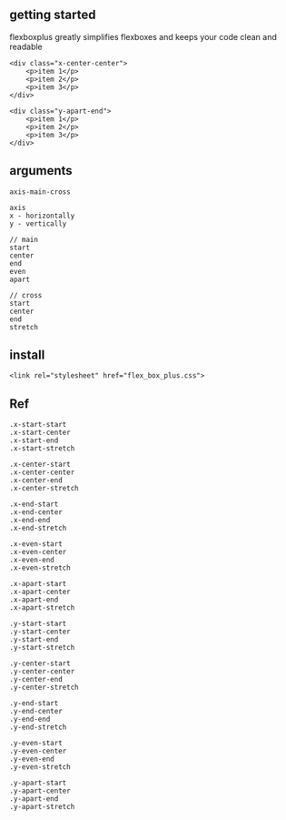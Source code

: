 ## getting started

flexboxplus greatly simplifies flexboxes and keeps your code clean and readable

```
<div class="x-center-center">
    <p>item 1</p>
    <p>item 2</p>
    <p>item 3</p>
</div>

<div class="y-apart-end">
    <p>item 1</p>
    <p>item 2</p>
    <p>item 3</p>
</div>
```

## arguments
```
axis-main-cross

axis
x - horizontally
y - vertically

// main
start
center
end
even
apart

// cross
start
center
end
stretch
```

## install
```
<link rel="stylesheet" href="flex_box_plus.css">
```

## Ref
```
.x-start-start
.x-start-center
.x-start-end
.x-start-stretch

.x-center-start
.x-center-center
.x-center-end
.x-center-stretch

.x-end-start
.x-end-center
.x-end-end
.x-end-stretch

.x-even-start
.x-even-center
.x-even-end
.x-even-stretch

.x-apart-start
.x-apart-center
.x-apart-end
.x-apart-stretch

.y-start-start
.y-start-center
.y-start-end
.y-start-stretch

.y-center-start
.y-center-center
.y-center-end
.y-center-stretch

.y-end-start
.y-end-center
.y-end-end
.y-end-stretch

.y-even-start
.y-even-center
.y-even-end
.y-even-stretch

.y-apart-start
.y-apart-center
.y-apart-end
.y-apart-stretch

```




